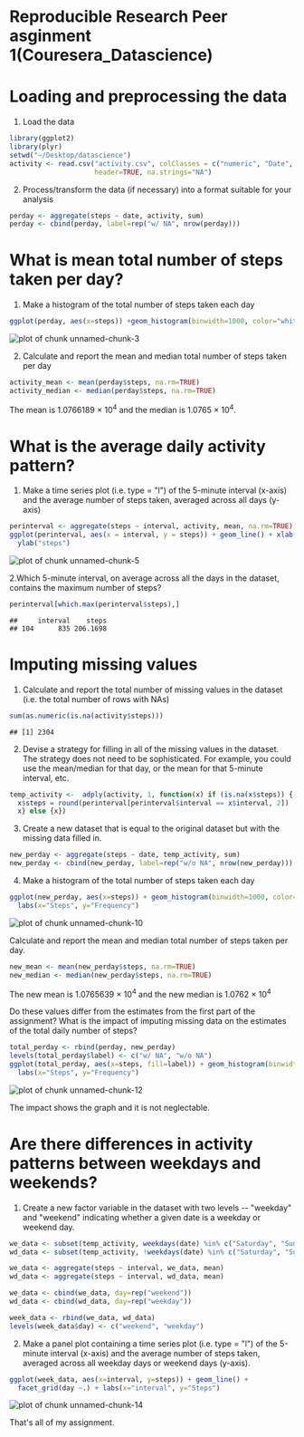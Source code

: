 Reproducible Research Peer asginment 1(Couresera_Datascience)
=============================================================

# Loading and preprocessing the data

1. Load the data

```r
library(ggplot2)
library(plyr)
setwd("~/Desktop/datascience")
activity <- read.csv("activity.csv", colClasses = c("numeric", "Date", "numeric"),
                     header=TRUE, na.strings="NA")
```

2. Process/transform the data (if necessary) into a format suitable for your analysis

```r
perday <- aggregate(steps ~ date, activity, sum)
perday <- cbind(perday, label=rep("w/ NA", nrow(perday)))
```

# What is mean total number of steps taken per day?

1. Make a histogram of the total number of steps taken each day

```r
ggplot(perday, aes(x=steps)) +geom_histogram(binwidth=1000, color="white") + labs(x="Steps per day", y="Frequency")
```

![plot of chunk unnamed-chunk-3](figure/unnamed-chunk-3-1.png) 

2. Calculate and report the mean and median total number of steps taken per day

```r
activity_mean <- mean(perday$steps, na.rm=TRUE)
activity_median <- median(perday$steps, na.rm=TRUE)
```
The mean is 1.0766189 &times; 10<sup>4</sup> and the median is 1.0765 &times; 10<sup>4</sup>.

# What is the average daily activity pattern?

1. Make a time series plot (i.e. type = "l") of the 5-minute interval (x-axis) and the average number of steps taken, averaged across all days (y-axis)


```r
perinterval <- aggregate(steps ~ interval, activity, mean, na.rm=TRUE)
ggplot(perinterval, aes(x = interval, y = steps)) + geom_line() + xlab("5-minute interval") + 
  ylab("steps")
```

![plot of chunk unnamed-chunk-5](figure/unnamed-chunk-5-1.png) 

2.Which 5-minute interval, on average across all the days in the dataset, contains the maximum number of steps?


```r
perinterval[which.max(perinterval$steps),]
```

```
##     interval    steps
## 104      835 206.1698
```

# Imputing missing values

1. Calculate and report the total number of missing values in the dataset (i.e. the total number of rows with NAs)


```r
sum(as.numeric(is.na(activity$steps)))
```

```
## [1] 2304
```

2. Devise a strategy for filling in all of the missing values in the dataset. The strategy does not need to be sophisticated. For example, you could use the mean/median for that day, or the mean for that 5-minute interval, etc.


```r
temp_activity <-  adply(activity, 1, function(x) if (is.na(x$steps)) {
  x$steps = round(perinterval[perinterval$interval == x$interval, 2])
  x} else {x})
```

3. Create a new dataset that is equal to the original dataset but with the missing data filled in.

```r
new_perday <- aggregate(steps ~ date, temp_activity, sum)
new_perday <- cbind(new_perday, label=rep("w/o NA", nrow(new_perday)))
```

4. Make a histogram of the total number of steps taken each day 


```r
ggplot(new_perday, aes(x=steps)) + geom_histogram(binwidth=1000, color="white") +
  labs(x="Steps", y="Frequency")
```

![plot of chunk unnamed-chunk-10](figure/unnamed-chunk-10-1.png) 

Calculate and report the mean and median total number of steps taken per day. 


```r
new_mean <- mean(new_perday$steps, na.rm=TRUE)
new_median <- median(new_perday$steps, na.rm=TRUE)
```
The new mean is 1.0765639 &times; 10<sup>4</sup> and the new median is 1.0762 &times; 10<sup>4</sup>

Do these values differ from the estimates from the first part of the assignment? What is the impact of imputing missing data on the estimates of the total daily number of steps?


```r
total_perday <- rbind(perday, new_perday)
levels(total_perday$label) <- c("w/ NA", "w/o NA")
ggplot(total_perday, aes(x=steps, fill=label)) + geom_histogram(binwidth=1000, color="white") +
  labs(x="Steps", y="Frequency")
```

![plot of chunk unnamed-chunk-12](figure/unnamed-chunk-12-1.png) 

The impact shows the graph and it is not neglectable.

# Are there differences in activity patterns between weekdays and weekends?

1. Create a new factor variable in the dataset with two levels -- "weekday" and "weekend" indicating whether a given date is a weekday or weekend day.

```r
we_data <- subset(temp_activity, weekdays(date) %in% c("Saturday", "Sunday"))
wd_data <- subset(temp_activity, !weekdays(date) %in% c("Saturday", "Sunday"))

we_data <- aggregate(steps ~ interval, we_data, mean)
wd_data <- aggregate(steps ~ interval, wd_data, mean)

we_data <- cbind(we_data, day=rep("weekend"))
wd_data <- cbind(wd_data, day=rep("weekday"))

week_data <- rbind(we_data, wd_data)
levels(week_data$day) <- c("weekend", "weekday")
```

2. Make a panel plot containing a time series plot (i.e. type = "l") of the 5-minute interval (x-axis) and the average number of steps taken, averaged across all weekday days or weekend days (y-axis). 

```r
ggplot(week_data, aes(x=interval, y=steps)) + geom_line() +
  facet_grid(day ~.) + labs(x="interval", y="Steps")
```

![plot of chunk unnamed-chunk-14](figure/unnamed-chunk-14-1.png) 

That's all of my assignment.
